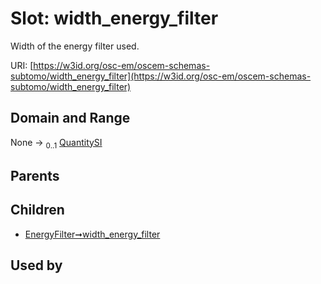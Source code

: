 
# Slot: width_energy_filter

Width of the energy filter used.

URI: [https://w3id.org/osc-em/oscem-schemas-subtomo/width_energy_filter](https://w3id.org/osc-em/oscem-schemas-subtomo/width_energy_filter)


## Domain and Range

None &#8594;  <sub>0..1</sub> [QuantitySI](QuantitySI.md)

## Parents


## Children

 *  [EnergyFilter➞width_energy_filter](EnergyFilter_width_energy_filter.md)

## Used by

